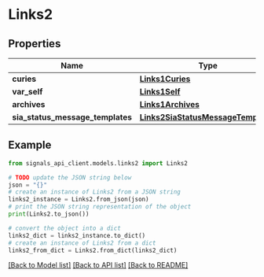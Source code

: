 # Links2


## Properties

Name | Type | Description | Notes
------------ | ------------- | ------------- | -------------
**curies** | [**Links1Curies**](Links1Curies.md) |  | [optional] 
**var_self** | [**Links1Self**](Links1Self.md) |  | [optional] 
**archives** | [**Links1Archives**](Links1Archives.md) |  | [optional] 
**sia_status_message_templates** | [**Links2SiaStatusMessageTemplates**](Links2SiaStatusMessageTemplates.md) |  | [optional] 

## Example

```python
from signals_api_client.models.links2 import Links2

# TODO update the JSON string below
json = "{}"
# create an instance of Links2 from a JSON string
links2_instance = Links2.from_json(json)
# print the JSON string representation of the object
print(Links2.to_json())

# convert the object into a dict
links2_dict = links2_instance.to_dict()
# create an instance of Links2 from a dict
links2_from_dict = Links2.from_dict(links2_dict)
```
[[Back to Model list]](../README.md#documentation-for-models) [[Back to API list]](../README.md#documentation-for-api-endpoints) [[Back to README]](../README.md)


